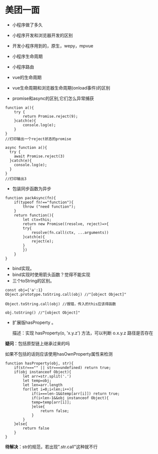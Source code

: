 # 美团一面

- 小程序做了多久
- 小程序开发和浏览器开发的区别
- 开发小程序用到的，原生，wepy，mpvue
- 小程序生命周期
- 小程序路由
- vue的生命周期
- vue生命周期和浏览器生命周期(onload事件)的区别

- promise和async的区别,它们怎么异常捕获

```
function a(){
    try {
    	return Promise.reject(9);
    }catch(e){
    	console.log(e);
    }
}
//打印输出一个reject状态的promise

async function a(){
  try {
    await Promise.reject(3)
  }catch(e){
    console.log(e);
  } 
}
//打印输出3
```

- 包装同步函数为异步

```
function packAsync(fn){
	if(typeof fn!=="function"){
		throw ("need function");
	}
	return function(){
		let ctx=this;
		return new Promise((resolve, reject)=>{
		try{
			resolve(fn.call(ctx, ...arguments))
		}catch(e){
			reject(e);
		}
		})
	}
}
```



- bind实现。
- bind实现时使用箭头函数？觉得不能实现
- 三个toString的区别。

```
const obj={'a':1}
Object.prototype.toString.call(obj) //"[object Object]"

Object.toString.call(obj) //报错，传入的this应该得函数

obj.toString() //"[object Object]"
```

-  扩展版hasProperty  。

   	描述：实现 hasProperty(o, 'x.y.z') 方法，可以判断 o.x.y.z 路径是否存在

**疑问**：包括原型链上继承过来的吗

如果不包括的话则应该使用hasOwnProperty属性来检测

```
function hasProperty(obj, str){
	if(str==="" || str===undefined) return true;
	if(obj instanceof Object){
		let arr=str.split('.')
		let temp=obj;
		let len=arr.length
		for(let i=0;i<len;i++){
			if(i===len-1&&temp[arr[i]]) return true;
			if(i<len-1&&obj instanceof Object){
			temp=temp[arr[i]];
			}else{
				return false;
			}
		}
	}else{
		return false
	}
}
```

**待解决**：str的规范，若出现".str.call"这种就不行






